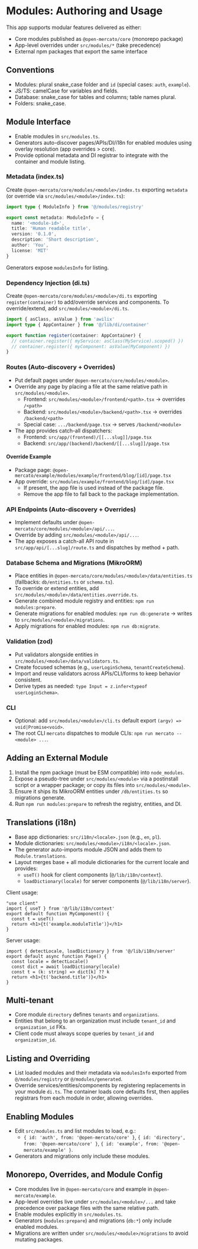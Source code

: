 # Modules: Authoring and Usage

This app supports modular features delivered as either:
- Core modules published as `@open-mercato/core` (monorepo package)
 - App-level overrides under `src/modules/*` (take precedence)
- External npm packages that export the same interface

## Conventions
- Modules: plural snake_case folder and `id` (special cases: `auth`, `example`).
- JS/TS: camelCase for variables and fields.
- Database: snake_case for tables and columns; table names plural.
- Folders: snake_case.

## Module Interface
- Enable modules in `src/modules.ts`.
- Generators auto-discover pages/APIs/DI/i18n for enabled modules using overlay resolution (app overrides > core).
- Provide optional metadata and DI registrar to integrate with the container and module listing.

### Metadata (index.ts)
Create `@open-mercato/core/modules/<module>/index.ts` exporting `metadata` (or override via `src/modules/<module>/index.ts`):

```ts
import type { ModuleInfo } from '@/modules/registry'

export const metadata: ModuleInfo = {
  name: '<module-id>',
  title: 'Human readable title',
  version: '0.1.0',
  description: 'Short description',
  author: 'You',
  license: 'MIT'
}
```

Generators expose `modulesInfo` for listing.

### Dependency Injection (di.ts)
Create `@open-mercato/core/modules/<module>/di.ts` exporting `register(container)` to add/override services and components. To override/extend, add `src/modules/<module>/di.ts`.

```ts
import { asClass, asValue } from 'awilix'
import type { AppContainer } from '@/lib/di/container'

export function register(container: AppContainer) {
  // container.register({ myService: asClass(MyService).scoped() })
  // container.register({ myComponent: asValue(MyComponent) })
}
```

### Routes (Auto-discovery + Overrides)
- Put default pages under `@open-mercato/core/modules/<module>`.
- Override any page by placing a file at the same relative path in `src/modules/<module>`.
  - Frontend: `src/modules/<module>/frontend/<path>.tsx` → overrides `/<path>`
  - Backend: `src/modules/<module>/backend/<path>.tsx` → overrides `/backend/<path>`
  - Special case: `.../backend/page.tsx` → serves `/backend/<module>`
- The app provides catch-all dispatchers:
  - Frontend: `src/app/(frontend)/[[...slug]]/page.tsx`
  - Backend: `src/app/(backend)/backend/[[...slug]]/page.tsx`

#### Override Example
- Package page: `@open-mercato/example/modules/example/frontend/blog/[id]/page.tsx`
- App override: `src/modules/example/frontend/blog/[id]/page.tsx`
  - If present, the app file is used instead of the package file.
  - Remove the app file to fall back to the package implementation.

### API Endpoints (Auto-discovery + Overrides)
- Implement defaults under `@open-mercato/core/modules/<module>/api/...`.
- Override by adding `src/modules/<module>/api/...`.
- The app exposes a catch-all API route in `src/app/api/[...slug]/route.ts` and dispatches by method + path.

### Database Schema and Migrations (MikroORM)
- Place entities in `@open-mercato/core/modules/<module>/data/entities.ts` (fallbacks: `db/entities.ts` or `schema.ts`).
- To override or extend entities, add `src/modules/<module>/data/entities.override.ts`.
- Generate combined module registry and entities: `npm run modules:prepare`.
- Generate migrations for enabled modules: `npm run db:generate` → writes to `src/modules/<module>/migrations`.
- Apply migrations for enabled modules: `npm run db:migrate`.

### Validation (zod)
- Put validators alongside entities in `src/modules/<module>/data/validators.ts`.
- Create focused schemas (e.g., `userLoginSchema`, `tenantCreateSchema`).
- Import and reuse validators across APIs/CLI/forms to keep behavior consistent.
- Derive types as needed: `type Input = z.infer<typeof userLoginSchema>`.

### CLI
- Optional: add `src/modules/<module>/cli.ts` default export `(argv) => void|Promise<void>`.
- The root CLI `mercato` dispatches to module CLIs: `npm run mercato -- <module> ...`.

## Adding an External Module
1. Install the npm package (must be ESM compatible) into `node_modules`.
2. Expose a pseudo-tree under `src/modules/<module>` via a postinstall script or a wrapper package; or copy its files into `src/modules/<module>`.
3. Ensure it ships its MikroORM entities under `/db/entities.ts` so migrations generate.
4. Run `npm run modules:prepare` to refresh the registry, entities, and DI.

## Translations (i18n)
- Base app dictionaries: `src/i18n/<locale>.json` (e.g., `en`, `pl`).
- Module dictionaries: `src/modules/<module>/i18n/<locale>.json`.
- The generator auto-imports module JSON and adds them to `Module.translations`.
- Layout merges base + all module dictionaries for the current locale and provides:
  - `useT()` hook for client components (`@/lib/i18n/context`).
  - `loadDictionary(locale)` for server components (`@/lib/i18n/server`).

Client usage:
```tsx
"use client"
import { useT } from '@/lib/i18n/context'
export default function MyComponent() {
  const t = useT()
  return <h1>{t('example.moduleTitle')}</h1>
}
```

Server usage:
```tsx
import { detectLocale, loadDictionary } from '@/lib/i18n/server'
export default async function Page() {
  const locale = detectLocale()
  const dict = await loadDictionary(locale)
  const t = (k: string) => dict[k] ?? k
  return <h1>{t('backend.title')}</h1>
}
```

## Multi-tenant
- Core module `directory` defines `tenants` and `organizations`.
- Entities that belong to an organization must include `tenant_id` and `organization_id` FKs.
- Client code must always scope queries by `tenant_id` and `organization_id`.

## Listing and Overriding
- List loaded modules and their metadata via `modulesInfo` exported from `@/modules/registry` or `@/modules/generated`.
- Override services/entities/components by registering replacements in your module `di.ts`. The container loads core defaults first, then applies registrars from each module in order, allowing overrides.

## Enabling Modules
- Edit `src/modules.ts` and list modules to load, e.g.:
  - `{ id: 'auth', from: '@open-mercato/core' }`, `{ id: 'directory', from: '@open-mercato/core' }`, `{ id: 'example', from: '@open-mercato/example' }`.
- Generators and migrations only include these modules.

## Monorepo, Overrides, and Module Config
- Core modules live in `@open-mercato/core` and example in `@open-mercato/example`.
- App-level overrides live under `src/modules/<module>/...` and take precedence over package files with the same relative path.
- Enable modules explicitly in `src/modules.ts`.
- Generators (`modules:prepare`) and migrations (`db:*`) only include enabled modules.
- Migrations are written under `src/modules/<module>/migrations` to avoid mutating packages.
